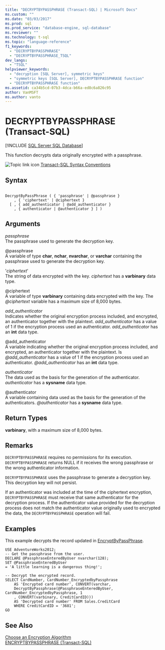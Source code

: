 ```yaml
---
title: "DECRYPTBYPASSPHRASE (Transact-SQL) | Microsoft Docs"
ms.custom: ""
ms.date: "03/03/2017"
ms.prod: sql
ms.prod_service: "database-engine, sql-database"
ms.reviewer: ""
ms.technology: t-sql
ms.topic: "language-reference"
f1_keywords: 
  - "DECRYPTBYPASSPHRASE"
  - "DECRYPTBYPASSPHRASE_TSQL"
dev_langs: 
  - "TSQL"
helpviewer_keywords: 
  - "decryption [SQL Server], symmetric keys"
  - "symmetric keys [SQL Server], DECRYPTBYPASSPHRASE function"
  - "DECRYPTBYPASSPHRASE function"
ms.assetid: ca34b5cd-07b3-4dca-b66a-ed8c6a826c95
author: VanMSFT
ms.author: vanto
---
```

# DECRYPTBYPASSPHRASE (Transact-SQL)
[!INCLUDE [SQL Server SQL Database](../../includes/applies-to-version/sql-asdb.md)]

This function decrypts data originally encrypted with a passphrase.  
  
 ![Topic link icon](../../database-engine/configure-windows/media/topic-link.gif "Topic link icon") [Transact-SQL Syntax Conventions](../../t-sql/language-elements/transact-sql-syntax-conventions-transact-sql.md)  
  
## Syntax  
  
```syntaxsql
  
DecryptByPassPhrase ( { 'passphrase' | @passphrase }   
    , { 'ciphertext' | @ciphertext }  
  [ , { add_authenticator | @add_authenticator }  
    , { authenticator | @authenticator } ] )  
```  
  
## Arguments  
 *passphrase*  
The passphrase used to generate the decryption key.  
  
 @passphrase  
A variable of type **char**, **nchar**, **nvarchar**, or **varchar** containing the passphrase used to generate the decryption key.  
  
'*ciphertext*'  
The string of data encrypted with the key. *ciphertext* has a **varbinary** data type.  
 
@ciphertext  
A variable of type **varbinary** containing data encrypted with the key. The *\@ciphertext* variable has a maximum size of 8,000 bytes.  
  
*add_authenticator*  
Indicates whether the original encryption process included, and encrypted, an authenticator together with the plaintext. *add_authenticator* has a value of 1 if the encryption process used an authenticator. *add_authenticator* has an **int** data type.  
  
@add_authenticator  
A variable indicating whether the original encryption process included, and encrypted, an authenticator together with the plaintext. Is *\@add_authenticator* has a value of 1 if the encryption process used an authenticator. *\@add_authenticator* has an **int** data type.  

*authenticator*  
The data used as the basis for the generation of the authenticator. *authenticator* has a **sysname** data type.  
  
@authenticator  
A variable containing data used as the basis for the generation of the authenticators. *\@authenticator* has a **sysname** data type.  
  
## Return Types  
**varbinary**, with a maximum size of 8,000 bytes.  
  
## Remarks  
`DECRYPTBYPASSPHRASE` requires no permissions for its execution. `DECRYPTBYPASSPHRASE` returns NULL if it receives the wrong passphrase or the wrong authenticator information.  
  
`DECRYPTBYPASSPHRASE` uses the passphrase to generate a decryption key. This decryption key will not persist.  
  
If an authenticator was included at the time of the ciphertext encryption, `DECRYPTBYPASSPHRASE` must receive that same authenticator for the decryption process. If the authenticator value provided for the decryption process does not match the authenticator value originally used to encrypted the data, the `DECRYPTBYPASSPHRASE` operation will fail.  
  
## Examples  
This example decrypts the record updated in [EncryptByPassPhrase](../../t-sql/functions/encryptbypassphrase-transact-sql.md).  
  
```  
USE AdventureWorks2012;  
-- Get the passphrase from the user.  
DECLARE @PassphraseEnteredByUser nvarchar(128);  
SET @PassphraseEnteredByUser   
= 'A little learning is a dangerous thing!';  
  
-- Decrypt the encrypted record.  
SELECT CardNumber, CardNumber_EncryptedbyPassphrase   
    AS 'Encrypted card number', CONVERT(varchar,  
    DecryptByPassphrase(@PassphraseEnteredByUser, CardNumber_EncryptedbyPassphrase, 1   
    , CONVERT(varbinary, CreditCardID)))  
    AS 'Decrypted card number' FROM Sales.CreditCard   
    WHERE CreditCardID = '3681';  
GO  
```  
  
## See Also  
 [Choose an Encryption Algorithm](../../relational-databases/security/encryption/choose-an-encryption-algorithm.md)   
 [ENCRYPTBYPASSPHRASE &#40;Transact-SQL&#41;](../../t-sql/functions/encryptbypassphrase-transact-sql.md)  
  
  
